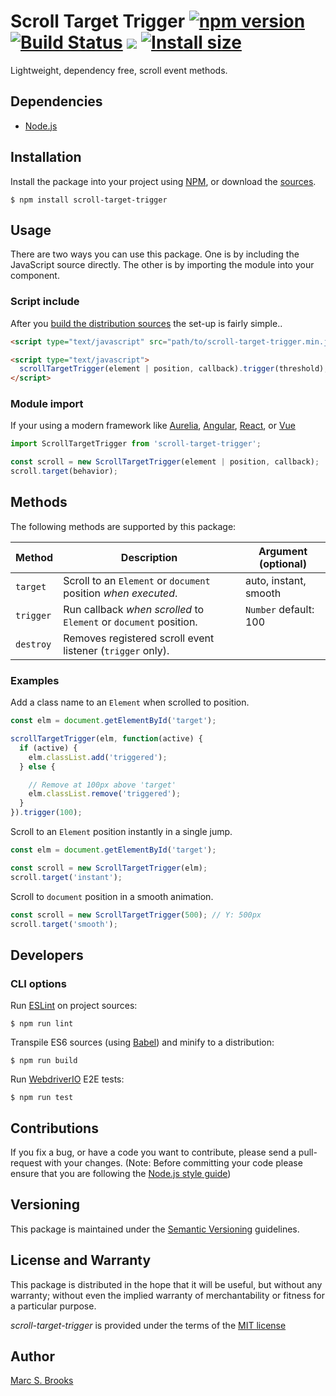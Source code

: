 # Scroll Target Trigger [![npm version](https://badge.fury.io/js/scroll-target-trigger.svg)](https://badge.fury.io/js/scroll-target-trigger) [![Build Status](https://api.travis-ci.com/nuxy/scroll-target-trigger.svg?branch=master)](https://app.travis-ci.com/github/nuxy/scroll-target-trigger) [![](https://img.shields.io/npm/dm/scroll-target-trigger)](https://www.npmjs.com/package/scroll-target-trigger) [![Install size](https://packagephobia.com/badge?p=scroll-target-trigger)](https://packagephobia.com/result?p=scroll-target-trigger)

Lightweight, dependency free, scroll event methods.

## Dependencies

- [Node.js](https://nodejs.org)

## Installation

Install the package into your project using [NPM](https://npmjs.com), or download the [sources](https://github.com/nuxy/scroll-target-trigger/archive/master.zip).

    $ npm install scroll-target-trigger

## Usage

There are two ways you can use this package.  One is by including the JavaScript source directly.  The other is by importing the module into your component.

### Script include

After you [build the distribution sources](#cli-options) the set-up is fairly simple..

```html
<script type="text/javascript" src="path/to/scroll-target-trigger.min.js"></script>

<script type="text/javascript">
  scrollTargetTrigger(element | position, callback).trigger(threshold);
</script>
```

### Module import

If your using a modern framework like [Aurelia](https://aurelia.io), [Angular](https://angular.io), [React](https://reactjs.org), or [Vue](https://vuejs.org)

```javascript
import ScrollTargetTrigger from 'scroll-target-trigger';

const scroll = new ScrollTargetTrigger(element | position, callback);
scroll.target(behavior);
```

## Methods

The following methods are supported by this package:

| Method    | Description                                                       | Argument (optional)   |
|-----------|-------------------------------------------------------------------|-----------------------|
| `target`  | Scroll to an `Element` or `document` position _when executed_.    | auto, instant, smooth |
| `trigger` | Run callback _when scrolled_ to `Element` or `document` position. | `Number` default: 100 |
| `destroy` | Removes registered scroll event listener (`trigger` only).        |                       |

### Examples

Add a class name to an `Element` when scrolled to position.

```javascript
const elm = document.getElementById('target');

scrollTargetTrigger(elm, function(active) {
  if (active) {
    elm.classList.add('triggered');
  } else {

    // Remove at 100px above 'target'
    elm.classList.remove('triggered');
  }
}).trigger(100);
```

Scroll to an `Element` position instantly in a single jump.

```javascript
const elm = document.getElementById('target');

const scroll = new ScrollTargetTrigger(elm);
scroll.target('instant');
```

Scroll to `document` position in a smooth animation.

```javascript
const scroll = new ScrollTargetTrigger(500); // Y: 500px
scroll.target('smooth');
```

## Developers

### CLI options

Run [ESLint](https://eslint.org) on project sources:

    $ npm run lint

Transpile ES6 sources (using [Babel](https://babeljs.io)) and minify to a distribution:

    $ npm run build

Run [WebdriverIO](https://webdriver.io) E2E tests:

    $ npm run test

## Contributions

If you fix a bug, or have a code you want to contribute, please send a pull-request with your changes. (Note: Before committing your code please ensure that you are following the [Node.js style guide](https://github.com/felixge/node-style-guide))

## Versioning

This package is maintained under the [Semantic Versioning](https://semver.org) guidelines.

## License and Warranty

This package is distributed in the hope that it will be useful, but without any warranty; without even the implied warranty of merchantability or fitness for a particular purpose.

_scroll-target-trigger_ is provided under the terms of the [MIT license](http://www.opensource.org/licenses/mit-license.php)

## Author

[Marc S. Brooks](https://github.com/nuxy)
